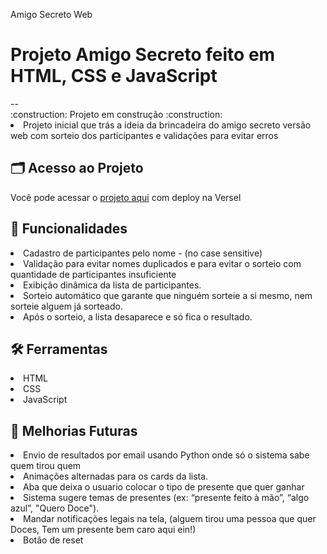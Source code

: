 Amigo Secreto Web
<h1>Projeto Amigo Secreto feito em HTML, CSS e JavaScript</h1>
-- 
<br>
:construction: Projeto em construção :construction:
<br>
<li>Projeto inicial que trás a ideia da brincadeira do amigo secreto versão web com sorteio dos participantes e validações para evitar erros


## 🗂️ Acesso ao Projeto
Você pode acessar o [projeto aqui](https://projeto-amigo-secreto-gilt.vercel.app/) com deploy na Versel

## 🚀 Funcionalidades

<li>Cadastro de participantes pelo nome - (no case sensitive)

<li>Validação para evitar nomes duplicados e para evitar o sorteio com quantidade de participantes insuficiente

<li>Exibição dinâmica da lista de participantes.

<li>Sorteio automático que garante que ninguém sorteie a si mesmo, nem sorteie alguem já sorteado.

<li>Após o sorteio, a lista desaparece e só fica o resultado.

  <br>

## 🛠 Ferramentas</h2>

<li>HTML</li>
<li>CSS</li>
<li>JavaScript</li>


## 🎯 Melhorias Futuras</h2>

<li>Envio de resultados por email usando Python onde só o sistema sabe quem tirou quem
<li>Animações alternadas para os cards da lista.
<li>Aba que deixa o usuario colocar o tipo de presente que quer ganhar </li>
<li>Sistema sugere temas de presentes (ex: “presente feito à mão”, “algo azul”, "Quero Doce").
<li>Mandar notificações legais na tela, (alguem tirou uma pessoa que quer Doces, Tem um presente bem caro aqui ein!)
<li>Botão de reset</li>

